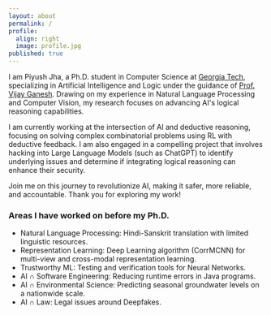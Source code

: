 ```yaml
---
layout: about
permalink: /
profile:
  align: right
  image: profile.jpg
published: true
---
```


I am Piyush Jha, a Ph.D. student in Computer Science at <a href="https://www.gatech.edu/">Georgia Tech</a>, specializing in Artificial Intelligence and Logic under the guidance of <a href="https://www.cc.gatech.edu/people/vijay-ganesh">Prof. Vijay Ganesh</a>. Drawing on my experience in Natural Language Processing and Computer Vision, my research focuses on advancing AI's logical reasoning capabilities.

I am currently working at the intersection of AI and deductive reasoning, focusing on solving complex combinatorial problems using RL with deductive feedback. I am also engaged in a compelling project that involves hacking into Large Language Models (such as ChatGPT) to identify underlying issues and determine if integrating logical reasoning can enhance their security.

Join me on this journey to revolutionize AI, making it safer, more reliable, and accountable. Thank you for exploring my work!

### Areas I have worked on before my Ph.D.
- Natural Language Processing: Hindi-Sanskrit translation with limited linguistic resources.
- Representation Learning: Deep Learning algorithm (CorrMCNN) for multi-view and cross-modal representation learning.
- Trustworthy ML: Testing and verification tools for Neural Networks.
- AI ∩ Software Engineering: Reducing runtime errors in Java programs.
- AI ∩ Environmental Science: Predicting seasonal groundwater levels on a nationwide scale.
- AI ∩ Law: Legal issues around Deepfakes.
